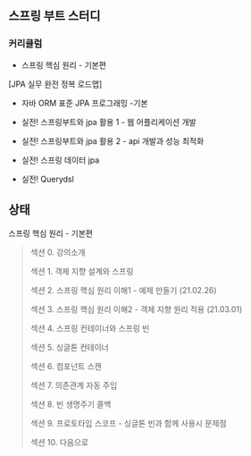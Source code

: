 ## 스프링 부트 스터디



### 커리큘럼



* 스프링 핵심 원리 - 기본편

 

 [JPA 실무 완전 정복 로드맵]

  * 자바 ORM 표준 JPA 프로그래밍 -기본

  * 실전! 스프링부트와 jpa 활용 1 - 웹 어플리케이션 개발
  * 실전! 스프링부트와 jpa 활용 2 - api 개발과 성능 최적화
  * 실전! 스프링 데이터 jpa
  * 실전! Querydsl



## 상태



스프링 핵심 원리 - 기본편

> 섹션 0. 강의소개
>
> 섹션 1. 객체 지향 설계와 스프링
>
> 섹션 2. 스프링 핵심 원리 이해1 - 예제 만들기 (21.02.26)
>
> 섹션 3. 스프링 핵심 원리 이해2 - 객체 지향 원리 적용 (21.03.01)
>
> 섹션 4. 스프링 컨테이너와 스프링 빈
>
> 섹션 5. 싱글톤 컨테이너
>
> 섹션 6. 컴포넌트 스캔
>
> 섹션 7. 의존관계 자동 주입
>
> 섹션 8. 빈 생명주기 콜백
>
> 섹션 9. 프로토타입 스코프 - 싱글톤 빈과 함께 사용시 문제점
>
> 섹션 10. 다음으로
